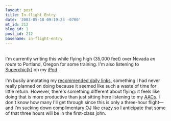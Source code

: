 ```yaml
---
layout: post
title: In-flight Entry
date: '2003-05-18 09:19:23 -0700'
mt_id: 212
blog_id: 1
post_id: 212
basename: in-flight-entry
---
```

<br />I'm currently writing this while flying high (35,000 feet) over Nevada <em>en route</em> to Portland, Oregon for some training. I'm also listening to <a href="http://www.superchick.net/">Superchic[k]</a> on my <a href="http://www.apple.com/ipod/" title="Mine's of the old variety. You know, from December 2002...">iPod</a>.<br /><br />I'm busily annotating my <a href="/links/daily.cfm">recommended daily links</a>, something I had never really planned on doing because it seemed like such a waste of time for little return. However, there's something different about flying: it feels like doing that is more productive than just sitting here listening to my <acronym title="Advanced Audio Codec">AACs</acronym>. I don't know how many I'll get through since this is only a three-hour flight&#x2014;and I'm sucking down complimentary <acronym title="Orange Juice">OJ</acronym> like crazy so I anticipate that some of that three hours will be in the first-class john.<br /><br /><br />
